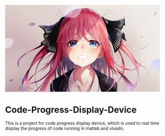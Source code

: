 ![Kazusa](Image/中野二乃.jpg)
# Code-Progress-Display-Device
This is a project for code progress display device, which is used to real time display the progress of code running in matlab and vivado.
